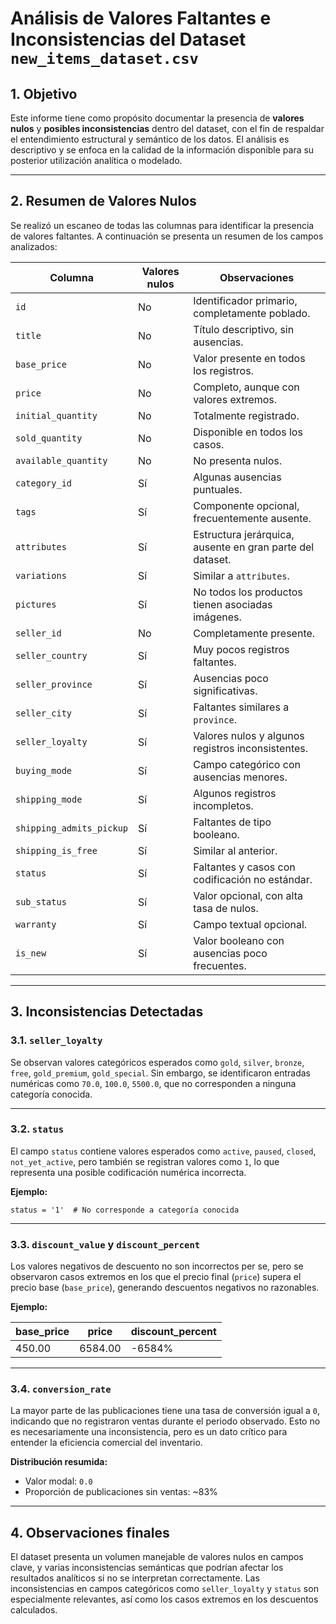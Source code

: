# Análisis de Valores Faltantes e Inconsistencias del Dataset `new_items_dataset.csv`

## 1. Objetivo

Este informe tiene como propósito documentar la presencia de **valores nulos** y **posibles inconsistencias** dentro del dataset, con el fin de respaldar el entendimiento estructural y semántico de los datos. El análisis es descriptivo y se enfoca en la calidad de la información disponible para su posterior utilización analítica o modelado.

---

## 2. Resumen de Valores Nulos

Se realizó un escaneo de todas las columnas para identificar la presencia de valores faltantes. A continuación se presenta un resumen de los campos analizados:

| Columna                  | Valores nulos | Observaciones                                             |
| ------------------------ | ------------- | --------------------------------------------------------- |
| `id`                     | No            | Identificador primario, completamente poblado.            |
| `title`                  | No            | Título descriptivo, sin ausencias.                        |
| `base_price`             | No            | Valor presente en todos los registros.                    |
| `price`                  | No            | Completo, aunque con valores extremos.                    |
| `initial_quantity`       | No            | Totalmente registrado.                                    |
| `sold_quantity`          | No            | Disponible en todos los casos.                            |
| `available_quantity`     | No            | No presenta nulos.                                        |
| `category_id`            | Sí            | Algunas ausencias puntuales.                              |
| `tags`                   | Sí            | Componente opcional, frecuentemente ausente.              |
| `attributes`             | Sí            | Estructura jerárquica, ausente en gran parte del dataset. |
| `variations`             | Sí            | Similar a `attributes`.                                   |
| `pictures`               | Sí            | No todos los productos tienen asociadas imágenes.         |
| `seller_id`              | No            | Completamente presente.                                   |
| `seller_country`         | Sí            | Muy pocos registros faltantes.                            |
| `seller_province`        | Sí            | Ausencias poco significativas.                            |
| `seller_city`            | Sí            | Faltantes similares a `province`.                         |
| `seller_loyalty`         | Sí            | Valores nulos y algunos registros inconsistentes.         |
| `buying_mode`            | Sí            | Campo categórico con ausencias menores.                   |
| `shipping_mode`          | Sí            | Algunos registros incompletos.                            |
| `shipping_admits_pickup` | Sí            | Faltantes de tipo booleano.                               |
| `shipping_is_free`       | Sí            | Similar al anterior.                                      |
| `status`                 | Sí            | Faltantes y casos con codificación no estándar.           |
| `sub_status`             | Sí            | Valor opcional, con alta tasa de nulos.                   |
| `warranty`               | Sí            | Campo textual opcional.                                   |
| `is_new`                 | Sí            | Valor booleano con ausencias poco frecuentes.             |

---

## 3. Inconsistencias Detectadas

### 3.1. `seller_loyalty`

Se observan valores categóricos esperados como `gold`, `silver`, `bronze`, `free`, `gold_premium`, `gold_special`. Sin embargo, se identificaron entradas numéricas como `70.0`, `100.0`, `5500.0`, que no corresponden a ninguna categoría conocida.


---

### 3.2. `status`

El campo `status` contiene valores esperados como `active`, `paused`, `closed`, `not_yet_active`, pero también se registran valores como `1`, lo que representa una posible codificación numérica incorrecta.

**Ejemplo:**

```text
status = '1'  # No corresponde a categoría conocida
```

---

### 3.3. `discount_value` y `discount_percent`

Los valores negativos de descuento no son incorrectos per se, pero se observaron casos extremos en los que el precio final (`price`) supera el precio base (`base_price`), generando descuentos negativos no razonables.

**Ejemplo:**

| base\_price | price   | discount\_percent |
| ----------- | ------- | ----------------- |
| 450.00      | 6584.00 | -6584%            |

---

### 3.4. `conversion_rate`

La mayor parte de las publicaciones tiene una tasa de conversión igual a `0`, indicando que no registraron ventas durante el periodo observado. Esto no es necesariamente una inconsistencia, pero es un dato crítico para entender la eficiencia comercial del inventario.

**Distribución resumida:**

* Valor modal: `0.0`
* Proporción de publicaciones sin ventas: \~83%

---

## 4. Observaciones finales

El dataset presenta un volumen manejable de valores nulos en campos clave, y varias inconsistencias semánticas que podrían afectar los resultados analíticos si no se interpretan correctamente. Las inconsistencias en campos categóricos como `seller_loyalty` y `status` son especialmente relevantes, así como los casos extremos en los descuentos calculados.

